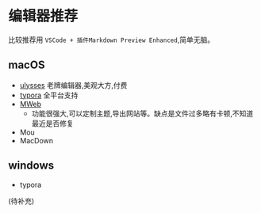 
# 编辑器推荐

比较推荐用 `VSCode + 插件Markdown Preview Enhanced`,简单无脑。


## macOS

- [ulysses](https://ulysses.app/) 老牌编辑器,美观大方,付费
- [typora](http://typora) 全平台支持
- [MWeb](https://zh.mweb.im/) 
   - 功能很强大,可以定制主题,导出网站等。缺点是文件过多略有卡顿,不知道最近是否修复
- Mou
- MacDown

## windows

- typora

(待补充)

